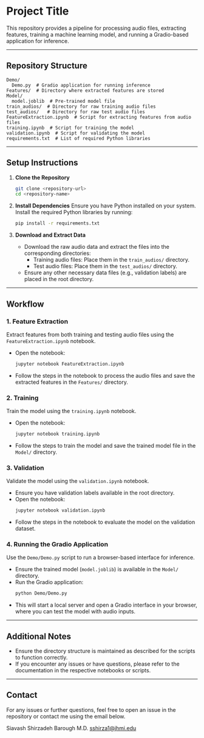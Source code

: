 # Project Title

This repository provides a pipeline for processing audio files, extracting features, training a machine learning model, and running a Gradio-based application for inference.

---

## Repository Structure

```plaintext
Demo/
  Demo.py  # Gradio application for running inference
Features/  # Directory where extracted features are stored
Model/
  model.joblib  # Pre-trained model file
train_audios/  # Directory for raw training audio files
test_audios/   # Directory for raw test audio files
FeatureExtraction.ipynb  # Script for extracting features from audio files
training.ipynb  # Script for training the model
validation.ipynb  # Script for validating the model
requirements.txt  # List of required Python libraries
```

---

## Setup Instructions

1. **Clone the Repository**
   ```bash
   git clone <repository-url>
   cd <repository-name>
   ```

2. **Install Dependencies**
   Ensure you have Python installed on your system. Install the required Python libraries by running:
   ```bash
   pip install -r requirements.txt
   ```

3. **Download and Extract Data**
   - Download the raw audio data and extract the files into the corresponding directories:
     - Training audio files: Place them in the `train_audios/` directory.
     - Test audio files: Place them in the `test_audios/` directory.
   - Ensure any other necessary data files (e.g., validation labels) are placed in the root directory.

---

## Workflow

### 1. **Feature Extraction**
   Extract features from both training and testing audio files using the `FeatureExtraction.ipynb` notebook.
   
   - Open the notebook:
     ```bash
     jupyter notebook FeatureExtraction.ipynb
     ```
   - Follow the steps in the notebook to process the audio files and save the extracted features in the `Features/` directory.

### 2. **Training**
   Train the model using the `training.ipynb` notebook.
   
   - Open the notebook:
     ```bash
     jupyter notebook training.ipynb
     ```
   - Follow the steps to train the model and save the trained model file in the `Model/` directory.

### 3. **Validation**
   Validate the model using the `validation.ipynb` notebook.
   
   - Ensure you have validation labels available in the root directory.
   - Open the notebook:
     ```bash
     jupyter notebook validation.ipynb
     ```
   - Follow the steps in the notebook to evaluate the model on the validation dataset.

### 4. **Running the Gradio Application**
   Use the `Demo/Demo.py` script to run a browser-based interface for inference.

   - Ensure the trained model (`model.joblib`) is available in the `Model/` directory.
   - Run the Gradio application:
     ```bash
     python Demo/Demo.py
     ```
   - This will start a local server and open a Gradio interface in your browser, where you can test the model with audio inputs.

---

## Additional Notes

- Ensure the directory structure is maintained as described for the scripts to function correctly.
- If you encounter any issues or have questions, please refer to the documentation in the respective notebooks or scripts.

---

## Contact

For any issues or further questions, feel free to open an issue in the repository or contact me using the email below.

Siavash Shirzadeh Barough M.D.
sshirza1@jhmi.edu
